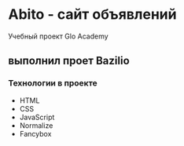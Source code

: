# Abito - сайт объявлений
Учебный проект Glo Academy

## выполнил проет Bazilio

### Технологии в проекте
- HTML
- CSS
- JavaScript
- Normalize
- Fancybox
